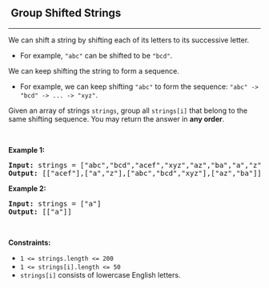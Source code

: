 <h2>  Group Shifted Strings</h2><hr><div><p>We can shift a string by shifting each of its letters to its successive letter.</p>

<ul>
	<li>For example, <code>"abc"</code> can be shifted to be <code>"bcd"</code>.</li>
</ul>

<p>We can keep shifting the string to form a sequence.</p>

<ul>
	<li>For example, we can keep shifting <code>"abc"</code> to form the sequence: <code>"abc" -&gt; "bcd" -&gt; ... -&gt; "xyz"</code>.</li>
</ul>

<p>Given an array of strings <code>strings</code>, group all <code>strings[i]</code> that belong to the same shifting sequence. You may return the answer in <strong>any order</strong>.</p>

<p>&nbsp;</p>
<p><strong>Example 1:</strong></p>
<pre><strong>Input:</strong> strings = ["abc","bcd","acef","xyz","az","ba","a","z"]
<strong>Output:</strong> [["acef"],["a","z"],["abc","bcd","xyz"],["az","ba"]]
</pre><p><strong>Example 2:</strong></p>
<pre><strong>Input:</strong> strings = ["a"]
<strong>Output:</strong> [["a"]]
</pre>
<p>&nbsp;</p>
<p><strong>Constraints:</strong></p>

<ul>
	<li><code>1 &lt;= strings.length &lt;= 200</code></li>
	<li><code>1 &lt;= strings[i].length &lt;= 50</code></li>
	<li><code>strings[i]</code> consists of lowercase English letters.</li>
</ul>
</div>